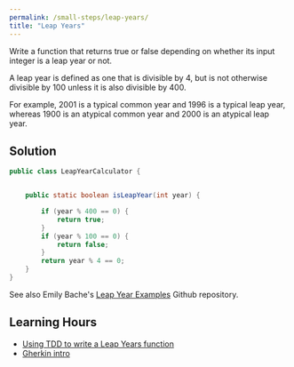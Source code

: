 ```yaml
---
permalink: /small-steps/leap-years/
title: "Leap Years"
---
```

Write a function that returns true or false depending on whether its input integer is a leap year or not.

A leap year is defined as one that is divisible by 4, but is not otherwise divisible by 100 unless it is also divisible
by 400.

For example, 2001 is a typical common year and 1996 is a typical leap year, whereas 1900 is an atypical common year and
2000 is an atypical leap year.

## Solution

```java
public class LeapYearCalculator {


    public static boolean isLeapYear(int year) {

        if (year % 400 == 0) {
            return true;
        }
        if (year % 100 == 0) {
            return false;
        }
        return year % 4 == 0;
    }
}
```

See also Emily Bache's [Leap Year Examples](https://github.com/emilybache/LeapYearTestExamples) Github repository.

## Learning Hours
- [Using TDD to write a Leap Years function](https://sammancoaching.org/learning_hours/small_steps/demo_tdd_intro.html)
- [Gherkin intro](https://sammancoaching.org/learning_hours/test_design/cucumber_comparison.html)

